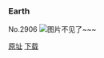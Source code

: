 ### Earth
No.2906
![图片不见了~~~](https://imgs.xkcd.com/comics/earth.png)

[原址](https://xkcd.com//2906) [下载](https://imgs.xkcd.com/comics/earth.png)

